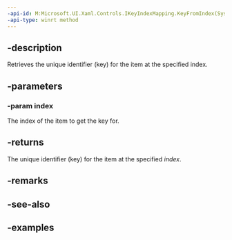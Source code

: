 ```yaml
---
-api-id: M:Microsoft.UI.Xaml.Controls.IKeyIndexMapping.KeyFromIndex(System.Int32)
-api-type: winrt method
---
```


## -description

Retrieves the unique identifier (key) for the item at the specified index.

## -parameters

### -param index

The index of the item to get the key for.

## -returns

The unique identifier (key) for the item at the specified _index_.

## -remarks

## -see-also

## -examples

